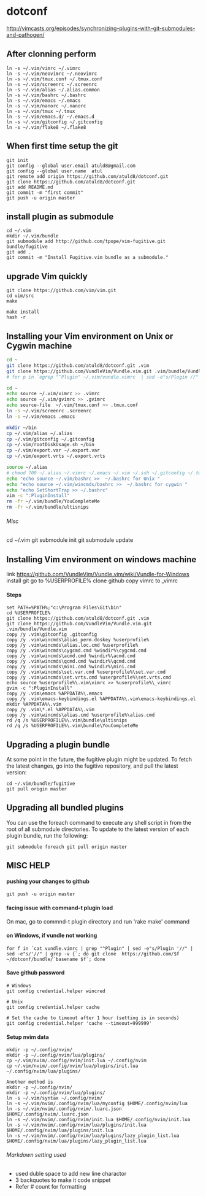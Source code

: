 # dotconf

http://vimcasts.org/episodes/synchronizing-plugins-with-git-submodules-and-pathogen/

## After clonning perform
```
ln -s ~/.vim/vimrc ~/.vimrc
ln -s ~/.vim/neovimrc ~/.neovimrc
ln -s ~/.vim/tmux.conf ~/.tmux.conf
ln -s ~/.vim/screenrc ~/.screenrc
ln -s ~/.vim/alias ~/.alias.common
ln -s ~/.vim/bashrc ~/.bashrc
ln -s ~/.vim/emacs ~/.emacs
ln -s ~/.vim/nanorc ~/.nanorc
ln -s ~/.vim/tmux ~/.tmux
ln -s ~/.vim/emacs.d/ ~/.emacs.d
ln -s ~/.vim/gitconfig ~/.gitconfig
ln -s ~/.vim/flake8 ~/.flake8
```

## When first time setup the git
```
git init
git config --global user.email atuld8@gmail.com
git config --global user.name  atul
git remote add origin https://github.com/atuld8/dotconf.git
git clone https://github.com/atuld8/dotconf.git
git add README.md
git commit -m "first commit"
git push -u origin master
```

## install plugin as submodule
```
cd ~/.vim
mkdir ~/.vim/bundle
git submodule add http://github.com/tpope/vim-fugitive.git bundle/fugitive
git add .
git commit -m "Install Fugitive.vim bundle as a submodule."
```

## upgrade Vim quickly
```
git clone https://github.com/vim/vim.git
cd vim/src
make

make install
hash -r
```

## Installing your Vim environment on Unix or Cygwin machine
``` Bash
cd ~
git clone https://github.com/atuld8/dotconf.git .vim
git clone https://github.com/VundleVim/Vundle.vim.git .vim/bundle/Vundle.vim
# for p in `egrep "^Plugin" ~/.vim/vundle.vimrc  | sed -e"s/Plugin //" | awk "-F"'" '{print $2;}'`; do git clone  https://github.com/${p}; done

cd ~
echo source ~/.vim/vimrc >> .vimrc
echo source ~/.vim/gvimrc >> .gvimrc
echo source-file  ~/.vim/tmux.conf >> .tmux.conf
ln -s ~/.vim/screenrc .screenrc
ln -s ~/.vim/emacs .emacs

mkdir ~/bin
cp ~/.vim/alias ~/.alias
cp ~/.vim/gitconfig ~/.gitconfig
cp ~/.vim/rootDiskUsage.sh ~/bin
cp ~/.vim/export.var ~/.export.var
cp ~/.vim/export.vrts ~/.export.vrts

source ~/.alias
# chmod 700 ~/.alias ~/.vimrc ~/.emacs ~/.vim ~/.ssh ~/.gitconfig ~/.tmux.conf ~/.screenrc
echo "echo source ~/.vim/bashrc >>  ~/.bashrc for Unix "
echo "echo source ~/.vim/wincmds/bashrc >>  ~/.bashrc for cygwin "
echo "echo SetShortTrap >> ~/.bashrc"
vim -c ":PluginInstall"
rm -fr ~/.vim/bundle/YouCompleteMe
rm -fr ~/.vim/bundle/ultisnips
```

###### Misc
cd ~/.vim
git submodule init
git submodule update

## Installing Vim environment on windows machine
link https://github.com/VundleVim/Vundle.vim/wiki/Vundle-for-Windows
install git
go to %USERPROFILE%
clone github
copy vimrc to _vimrc

#### Steps
``` Batch
set PATH=%PATH%;"c:\Program Files\Git\bin"
cd %USERPROFILE%
git clone https://github.com/atuld8/dotconf.git .vim
git clone https://github.com/VundleVim/Vundle.vim.git .vim/bundle/Vundle.vim
copy /y .vim\gitconfig .gitconfig
copy /y .vim\wincmds\alias_perm.doskey %userprofile%
copy /y .vim\wincmds\alias.loc.cmd %userprofile%
copy /y .vim\wincmds\cygcmd.cmd %windir%\cygcmd.cmd
copy /y .vim\wincmds\acmd.cmd %windir%\acmd.cmd
copy /y .vim\wincmds\qcmd.cmd %windir%\qcmd.cmd
copy /y .vim\wincmds\mini.cmd %windir%\mini.cmd
copy /y .vim\wincmds\set.var.cmd %userprofile%\set.var.cmd
copy /y .vim\wincmds\set.vrts.cmd %userprofile%\set.vrts.cmd
echo source %userprofile%\.vim\vimrc >> %userprofile%\_vimrc
gvim -c ":PluginInstall"
copy /y .vim\emacs %APPDATA%\.emacs
copy /y .vim\emacs-keybindings.el %APPDATA%\.vim\emacs-keybindings.el
mkdir %APPDATA%\.vim
copy /y .vim\*.el %APPDATA%\.vim
copy /y .vim\wincmds\alias.cmd %userprofile%\alias.cmd
rd /q /s %USERPROFILE%\.vim\bundle\ultisnips
rd /q /s %USERPROFILE%\.vim\bundle\YouCompleteMe
```

## Upgrading a plugin bundle
At some point in the future, the fugitive plugin might be updated. To fetch the latest changes, go into the fugitive repository, and pull the latest version:
```
cd ~/.vim/bundle/fugitive
git pull origin master
```

## Upgrading all bundled plugins
You can use the foreach command to execute any shell script in from the root of all submodule directories. To update to the latest version of each plugin bundle, run the following:
```
git submodule foreach git pull origin master
```

## MISC HELP
#### pushing your changes to github
```git push -u origin master```

#### facing issue with command-t plugin load
On mac, go to commnd-t plugin directory and run 'rake make' command


#### on Windows, if vundle not working
```
for f in `cat vundle.vimrc | grep "^Plugin" | sed -e"s/Plugin '//" | sed -e"s/'//" | grep -v {`; do git clone  https://github.com/$f ~/dotconf/bundle/`basename $f`; done
```

#### Save github password
```
# Windows
git config credential.helper wincred

# Unix
git config credential.helper cache

# Set the cache to timeout after 1 hour (setting is in seconds)
git config credential.helper 'cache --timeout=999999'
```

#### Setup nvim data
```
mkdir -p ~/.config/nvim/
mkdir -p ~/.config/nvim/lua/plugins/
cp ~/.vim/nvim/.config/nvim/init.lua ~/.config/nvim
cp ~/.vim/nvim/.config/nvim/lua/plugins/init.lua ~/.config/nvim/lua/plugins/

Another method is
mkdir -p ~/.config/nvim/
mkdir -p ~/.config/nvim/lua/plugins/
ln -s ~/.vim/syntax ~/.config/nvim/
ln -s ~/.vim/nvim/.config/nvim/lua/myconfig $HOME/.config/nvim/lua
ln -s ~/.vim/nvim/.config/nvim/.luarc.json $HOME/.config/nvim/.luarc.json
ln -s ~/.vim/nvim/.config/nvim/init.lua $HOME/.config/nvim/init.lua
ln -s ~/.vim/nvim/.config/nvim/lua/plugins/init.lua $HOME/.config/nvim/lua/plugins/init.lua
ln -s ~/.vim/nvim/.config/nvim/lua/plugins/lazy_plugin_list.lua $HOME/.config/nvim/lua/plugins/lazy_plugin_list.lua
```

###### Markdown setting used
* used duble space to add new line charactor
* 3 backquotes to make it code snippet
* Refer # count for formatting
